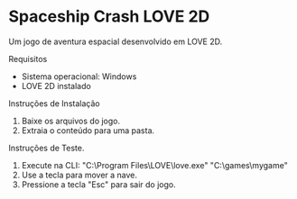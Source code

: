 # Spaceship Crash LOVE 2D

Um jogo de aventura espacial desenvolvido em LOVE 2D.

Requisitos
- Sistema operacional: Windows
- LOVE 2D instalado

Instruções de Instalação
1. Baixe os arquivos do jogo.
2. Extraia o conteúdo para uma pasta.

Instruções de Teste.
1. Execute na CLI:
   "C:\Program Files\LOVE\love.exe" "C:\games\mygame"
2. Use a tecla <enter> para mover a nave.
3. Pressione a tecla "Esc" para sair do jogo.
